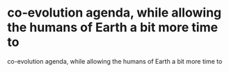 # co-evolution agenda, while allowing the humans of Earth a bit more time to

co-evolution agenda, while allowing the humans of Earth a bit more time to